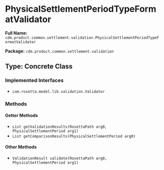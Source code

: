 # PhysicalSettlementPeriodTypeFormatValidator

**Full Name:** `cdm.product.common.settlement.validation.PhysicalSettlementPeriodTypeFormatValidator`

**Package:** `cdm.product.common.settlement.validation`

## Type: Concrete Class

### Implemented Interfaces

- `com.rosetta.model.lib.validation.Validator`

### Methods

#### Getter Methods

- `List getValidationResults(RosettaPath arg0, PhysicalSettlementPeriod arg1)`
- `List getComparisonResults(PhysicalSettlementPeriod arg0)`

#### Other Methods

- `ValidationResult validate(RosettaPath arg0, PhysicalSettlementPeriod arg1)`

